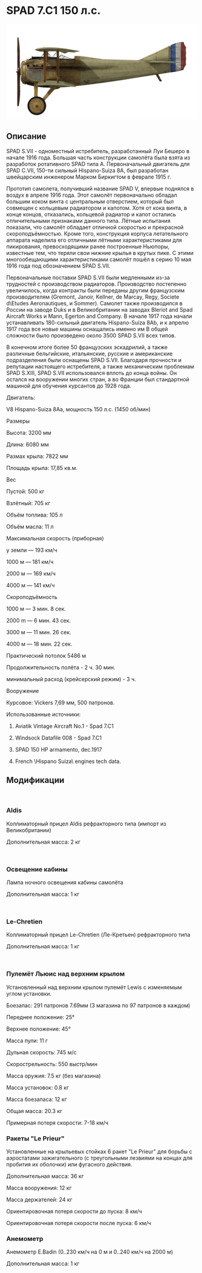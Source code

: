 # SPAD 7.C1 150 л.с.
  

  
![spad7early](../images/spad7early.png)
  

  
## Описание
  

  
SPAD S.VII - одноместный истребитель, разработанный Луи Бешеро в начале 1916 года. Большая часть конструкции самолёта была взята из разработок ротативного SPAD типа А. Первоначальный двигатель для SPAD C.VII, 150-ти сильный Hispano-Suiza 8A, был разработан швейцарским инженером Марком Биркигтом в феврале 1915 г.
  

  
Прототип самолета, получивший название SPAD V, впервые поднялся в воздух в апреле 1916 года. Этот самолёт первоначально обладал большим коком винта с центральным отверстием, который был совмещен с кольцевым радиатором и капотом. Хотя от кока винта, в конце концов, отказались, кольцевой радиатор и капот остались отличительными признаками данного типа. Лётные испытания показали, что самолёт обладает отличной скоростью и прекрасной скороподъёмностью. Кроме того, конструкция корпуса летательного аппарата наделила его отличными лётными характеристиками для пикирования, превосходящими ранее построенные Ньюпоры, известные тем, что теряли свои нижние крылья в крутых пике. С этими многообещающими характеристиками самолёт пошёл в серию 10 мая 1916 года под обозначением SPAD S.VII.
  

  
Первоначальные поставки SPAD S.VII были медленными из-за трудностей с производством радиаторов. Производство постепенно увеличилось, когда контракты были переданы другим французским производителям (Gremont, Janoir, Kellner, de Marcay, Regy, Societe d\Etudes Aeronautiques, и Sommer). Самолет также производился в России на заводе Duks и в Великобритании на заводах Bleriot and Spad Aircraft Works и Mann, Egerton and Company. В начале 1917 года начали устанавливать 180-сильный двигатель Hispano-Suiza 8Ab, и к апрелю 1917 года все новые машины оснащались именно им В общей сложности было произведено около 3500 SPAD S.VII всех типов.
  

  
В конечном итоге более 50 французских эскадрилий, а также различные бельгийские, итальянские, русские и американские  подразделения были оснащены SPAD S.VII. Благодаря прочности и репутации настоящего истребителя, а также механическим проблемам SPAD S.XIII, SPAD S.VII использовался вплоть до конца войны. Он остался на вооружении многих стран, а во Франции был стандартной машиной для обучения курсантов до 1928 года.
  

  

  
Двигатель:
  
V8 Hispano-Suiza 8Aa, мощность 150 л.с. (1450 об/мин)
  

  
Размеры
  
Высота: 3200 мм
  
Длина:  6080 мм
  
Размах крыла:  7822 мм
  
Площадь крыла:  17,85 кв.м.
  

  
Вес
  
Пустой: 500 кг
  
Взлётный: 705 кг
  
Объём топлива: 105 л
  
Объём масла: 11 л
  

  
Максимальная скорость (приборная)
  
у земли — 193 км/ч
  
1000 м — 181 км/ч
  
2000 м — 169 км/ч
  
4000 м — 141 км/ч
  

  
Скороподъёмность
  
1000 м — 3 мин. 8 сек.
  
2000 m — 6 мин. 43 сек.
  
3000 м — 11 мин. 26 сек.
  
4000 м — 18 мин. 22 сек.
  

  
Практический потолок 5486 м
  

  
Продолжительность полёта - 2 ч. 30 мин.
  
минимальный расход (крейсерский режим) - 3 ч.
  

  
Вооружение
  
Курсовое:  Vickers 7,69 мм, 500 патронов.
  

  
Использованные источники:
  
1) Aviatik Vintage Aircraft No.1 -  Spad 7.C1
  
2) Windsock Datafile 008 - Spad 7.C1
  
3) SPAD 150 HP armamento, dec.1917
  
4) French \Hispano Suiza\ engines tech data.
  

  
## Модификации
  
﻿
  
  
### Aldis
  

  
Коллиматорный прицел Aldis рефракторного типа (импорт из Великобритании)
  
Дополнительная масса: 2 кг
  
﻿
  
  
### Освещение кабины
  

  
Лампа ночного освещения кабины самолёта
  
Дополнительная масса: 1 кг
  
﻿
  
  
### Le-Chretien
  

  
Коллиматорный прицел Le-Chretien (Ле-Кретьен) рефракторного типа
  
Дополнительная масса: 1 кг
  
﻿
  
  
### Пулемёт Льюис над верхним крылом
  

  
Установленный над верхним крылом пулемёт Lewis с изменяемым углом установки.
  
Боезапас: 291 патронов 7.69мм (3 магазина по 97 патронов в каждом)
  
Переднее положение: 25°
  
Верхнее положение: 45°
  
Масса пули: 11 г
  
Дульная скорость: 745 м/с
  
Скорострельность: 550 выстр/мин
  
Масса оружия: 7.5 кг (без магазина)
  
Масса установок: 0.8 кг
  
Масса боезапаса: 12 кг
  
Общая масса: 20.3 кг
  
Примерная потеря скорости: 7-18 км/ч﻿
  
  
### Ракеты "Le Prieur"
  

  
Установленные на крыльевых стойках 6 ракет "Le Prieur" для борьбы с аэростатами зажигательного (с треугольными лезвиями на концах для пробития их оболочки) или фугасного действия.
  
Дополнительная масса: 36 кг
  
Масса вооружения: 12 кг
  
Масса держателей: 24 кг
  
Ориентировочная потеря скорости до пуска: 8 км/ч
  
Ориентировочная потеря скорости после пуска: 6 км/ч﻿
  
  
### Анемометр
  

  
Анемометр E.Badin (0..230 км/ч на 0 м и 0..240 км/ч на 2000 м)
  
Дополнительная масса: 1 кг
  
